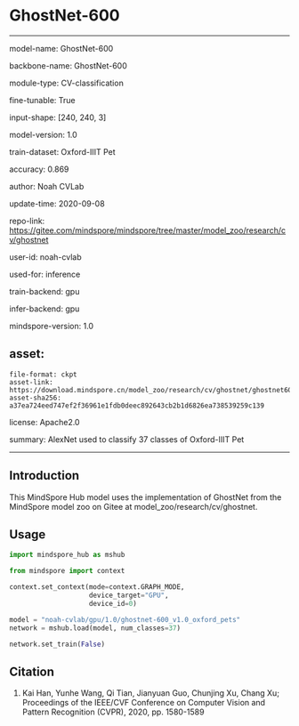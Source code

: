 # GhostNet-600

---

model-name: GhostNet-600

backbone-name: GhostNet-600

module-type: CV-classification

fine-tunable: True

input-shape: [240, 240, 3]

model-version: 1.0

train-dataset: Oxford-IIIT Pet

accuracy: 0.869



author: Noah CVLab

update-time: 2020-09-08

repo-link: https://gitee.com/mindspore/mindspore/tree/master/model_zoo/research/cv/ghostnet

user-id: noah-cvlab

used-for: inference

train-backend: gpu

infer-backend: gpu

mindspore-version: 1.0

asset:
  -
    file-format: ckpt
    asset-link: https://download.mindspore.cn/model_zoo/research/cv/ghostnet/ghostnet600M_pets.ckpt
    asset-sha256: a37ea724eed747ef2f36961e1fdb0deec892643cb2b1d6826ea738539259c139

license: Apache2.0

summary: AlexNet used to classify 37 classes of Oxford-IIIT Pet

---


## Introduction

This MindSpore Hub model uses the implementation of GhostNet from the MindSpore model zoo on Gitee at
model_zoo/research/cv/ghostnet.


## Usage

```python
import mindspore_hub as mshub

from mindspore import context

context.set_context(mode=context.GRAPH_MODE,
                    device_target="GPU",
                    device_id=0)

model = "noah-cvlab/gpu/1.0/ghostnet-600_v1.0_oxford_pets"
network = mshub.load(model, num_classes=37)

network.set_train(False)
```

## Citation

1. Kai Han, Yunhe Wang, Qi Tian, Jianyuan Guo, Chunjing Xu, Chang Xu; Proceedings of the IEEE/CVF Conference on Computer Vision and Pattern Recognition (CVPR), 2020, pp. 1580-1589